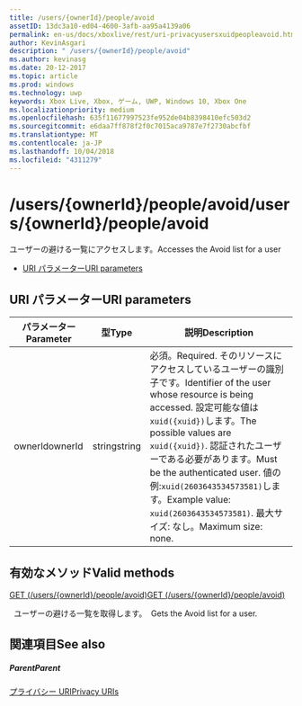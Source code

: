 ```yaml
---
title: /users/{ownerId}/people/avoid
assetID: 13dc3a10-ed04-4600-3afb-aa95a4139a06
permalink: en-us/docs/xboxlive/rest/uri-privacyusersxuidpeopleavoid.html
author: KevinAsgari
description: " /users/{ownerId}/people/avoid"
ms.author: kevinasg
ms.date: 20-12-2017
ms.topic: article
ms.prod: windows
ms.technology: uwp
keywords: Xbox Live, Xbox, ゲーム, UWP, Windows 10, Xbox One
ms.localizationpriority: medium
ms.openlocfilehash: 635f11677997523fe952de04b8398410efc503d2
ms.sourcegitcommit: e6daa7ff878f2f0c7015aca9787e7f2730abcfbf
ms.translationtype: MT
ms.contentlocale: ja-JP
ms.lasthandoff: 10/04/2018
ms.locfileid: "4311279"
---
```

# <a name="usersowneridpeopleavoid"></a><span data-ttu-id="c8f3d-104">/users/{ownerId}/people/avoid</span><span class="sxs-lookup"><span data-stu-id="c8f3d-104">/users/{ownerId}/people/avoid</span></span>
<span data-ttu-id="c8f3d-105">ユーザーの避ける一覧にアクセスします。</span><span class="sxs-lookup"><span data-stu-id="c8f3d-105">Accesses the Avoid list for a user</span></span>

  * [<span data-ttu-id="c8f3d-106">URI パラメーター</span><span class="sxs-lookup"><span data-stu-id="c8f3d-106">URI parameters</span></span>](#ID4EQ)

<a id="ID4EQ"></a>


## <a name="uri-parameters"></a><span data-ttu-id="c8f3d-107">URI パラメーター</span><span class="sxs-lookup"><span data-stu-id="c8f3d-107">URI parameters</span></span>

| <span data-ttu-id="c8f3d-108">パラメーター</span><span class="sxs-lookup"><span data-stu-id="c8f3d-108">Parameter</span></span>| <span data-ttu-id="c8f3d-109">型</span><span class="sxs-lookup"><span data-stu-id="c8f3d-109">Type</span></span>| <span data-ttu-id="c8f3d-110">説明</span><span class="sxs-lookup"><span data-stu-id="c8f3d-110">Description</span></span>|
| --- | --- | --- |
| <span data-ttu-id="c8f3d-111">ownerId</span><span class="sxs-lookup"><span data-stu-id="c8f3d-111">ownerId</span></span>| <span data-ttu-id="c8f3d-112">string</span><span class="sxs-lookup"><span data-stu-id="c8f3d-112">string</span></span>| <span data-ttu-id="c8f3d-113">必須。</span><span class="sxs-lookup"><span data-stu-id="c8f3d-113">Required.</span></span> <span data-ttu-id="c8f3d-114">そのリソースにアクセスしているユーザーの識別子です。</span><span class="sxs-lookup"><span data-stu-id="c8f3d-114">Identifier of the user whose resource is being accessed.</span></span> <span data-ttu-id="c8f3d-115">設定可能な値は<code>xuid({xuid})</code>します。</span><span class="sxs-lookup"><span data-stu-id="c8f3d-115">The possible values are <code>xuid({xuid})</code>.</span></span> <span data-ttu-id="c8f3d-116">認証されたユーザーである必要があります。</span><span class="sxs-lookup"><span data-stu-id="c8f3d-116">Must be the authenticated user.</span></span> <span data-ttu-id="c8f3d-117">値の例:<code>xuid(2603643534573581)</code>します。</span><span class="sxs-lookup"><span data-stu-id="c8f3d-117">Example value: <code>xuid(2603643534573581)</code>.</span></span> <span data-ttu-id="c8f3d-118">最大サイズ: なし。</span><span class="sxs-lookup"><span data-stu-id="c8f3d-118">Maximum size: none.</span></span> |

<a id="ID4ERB"></a>


## <a name="valid-methods"></a><span data-ttu-id="c8f3d-119">有効なメソッド</span><span class="sxs-lookup"><span data-stu-id="c8f3d-119">Valid methods</span></span>

[<span data-ttu-id="c8f3d-120">GET (/users/{ownerId}/people/avoid)</span><span class="sxs-lookup"><span data-stu-id="c8f3d-120">GET (/users/{ownerId}/people/avoid)</span></span>](uri-privacyusersxuidpeopleavoidget.md)

<span data-ttu-id="c8f3d-121">&nbsp;&nbsp;ユーザーの避ける一覧を取得します。</span><span class="sxs-lookup"><span data-stu-id="c8f3d-121">&nbsp;&nbsp;Gets the Avoid list for a user.</span></span>

<a id="ID4E2B"></a>


## <a name="see-also"></a><span data-ttu-id="c8f3d-122">関連項目</span><span class="sxs-lookup"><span data-stu-id="c8f3d-122">See also</span></span>

<a id="ID4E4B"></a>


##### <a name="parent"></a><span data-ttu-id="c8f3d-123">Parent</span><span class="sxs-lookup"><span data-stu-id="c8f3d-123">Parent</span></span>

[<span data-ttu-id="c8f3d-124">プライバシー URI</span><span class="sxs-lookup"><span data-stu-id="c8f3d-124">Privacy URIs</span></span>](atoc-reference-privacyv2.md)
